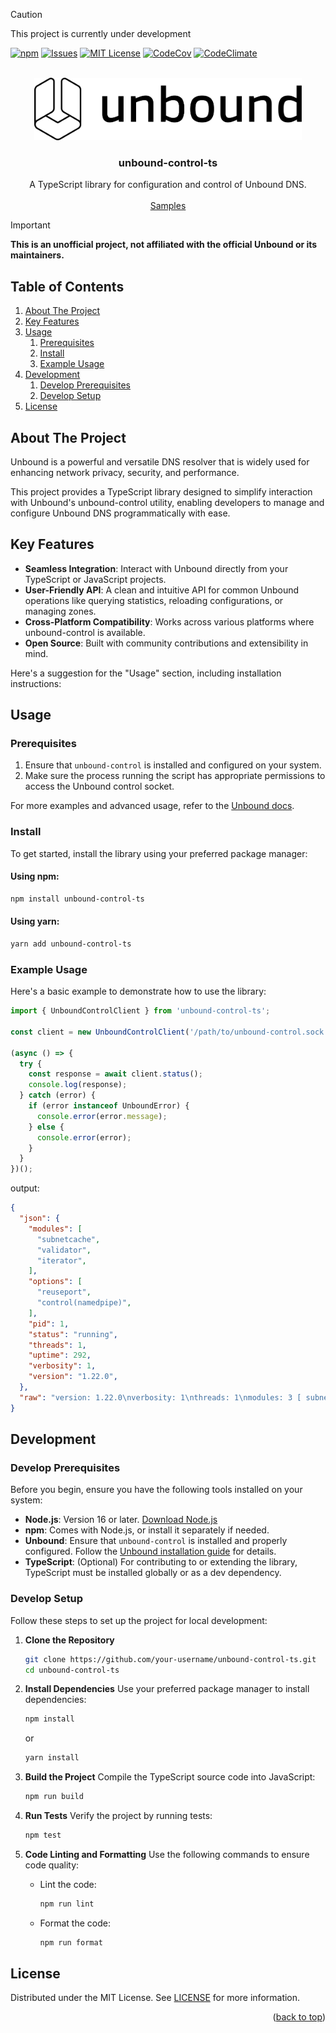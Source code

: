 <a id="readme-top"></a>

> [!CAUTION]
> This project is currently under development

<!-- PROJECT SHIELDS -->
<!-- https://www.markdownguide.org/basic-syntax/#reference-style-links -->
[![npm][npm-sheild]][npm-url]
[![Issues][issues-shield]][issues-url]
[![MIT License][license-shield]][license-url]
[![CodeCov][codecov-shield]][codecov-url]
[![CodeClimate][codeclimate-shield]][codeclimate-url]

<!-- PROJECT LOGO -->
<br />
<div align="center">
  <a href="https://github.com/tsutsu3/unbound-control-ts">
    <img src="images/Unbound_Outlined_Black.svg" alt="Logo" height="100" >
  </a>

<h3 align="center">unbound-control-ts</h3>

  <p align="center">
    A TypeScript library for configuration and control of Unbound DNS.
    <br />
    <br />
    <a href="https://github.com/tsutsu3/unbound-control-ts">Samples</a>
  </p>
</div>

> [!IMPORTANT]
> **This is an unofficial project, not affiliated with the official Unbound or its maintainers.**

## Table of Contents

1. [About The Project](#about-the-project)
2. [Key Features](#key-features)
3. [Usage](#usage)
   1. [Prerequisites](#prerequisites)
   2. [Install](#install)
   3. [Example Usage](#example-usage)
4. [Development](#development)
   1. [Develop Prerequisites](#develop-prerequisites)
   2. [Develop Setup](#develop-setup)
5. [License](#license)


## About The Project

Unbound is a powerful and versatile DNS resolver that is widely used for enhancing network privacy, security, and performance.

This project provides a TypeScript library designed to simplify interaction with Unbound's unbound-control utility, enabling developers to manage and configure Unbound DNS programmatically with ease.

## Key Features

- **Seamless Integration**: Interact with Unbound directly from your TypeScript or JavaScript projects.
- **User-Friendly API**: A clean and intuitive API for common Unbound operations like querying statistics, reloading configurations, or managing zones.
- **Cross-Platform Compatibility**: Works across various platforms where unbound-control is available.
- **Open Source**: Built with community contributions and extensibility in mind.

Here's a suggestion for the "Usage" section, including installation instructions:

## Usage

### Prerequisites

1. Ensure that `unbound-control` is installed and configured on your system.
2. Make sure the process running the script has appropriate permissions to access the Unbound control socket.

For more examples and advanced usage, refer to the [Unbound docs](https://unbound.docs.nlnetlabs.nl/en/latest/getting-started/configuration.html#set-up-remote-control).

### Install

To get started, install the library using your preferred package manager:

#### Using npm:

```bash
npm install unbound-control-ts
```

#### Using yarn:

```bash
yarn add unbound-control-ts
```

### Example Usage

Here's a basic example to demonstrate how to use the library:

```ts
import { UnboundControlClient } from 'unbound-control-ts';

const client = new UnboundControlClient('/path/to/unbound-control.sock');

(async () => {
  try {
    const response = await client.status();
    console.log(response);
  } catch (error) {
    if (error instanceof UnboundError) {
      console.error(error.message);
    } else {
      console.error(error);
    }
  }
})();
```

output:

```json
{
  "json": {
    "modules": [
      "subnetcache",
      "validator",
      "iterator",
    ],
    "options": [
      "reuseport",
      "control(namedpipe)",
    ],
    "pid": 1,
    "status": "running",
    "threads": 1,
    "uptime": 292,
    "verbosity": 1,
    "version": "1.22.0",
  },
  "raw": "version: 1.22.0\nverbosity: 1\nthreads: 1\nmodules: 3 [ subnetcache validator iterator ]\nuptime: 292 seconds\noptions: reuseport control(namedpipe)\nunbound (pid 1) is running...\n",
}
```

## Development

### Develop Prerequisites

Before you begin, ensure you have the following tools installed on your system:

- **Node.js**: Version 16 or later. [Download Node.js](https://nodejs.org/)
- **npm**: Comes with Node.js, or install it separately if needed.
- **Unbound**: Ensure that `unbound-control` is installed and properly configured. Follow the [Unbound installation guide](https://nlnetlabs.nl/documentation/unbound/) for details.
- **TypeScript**: (Optional) For contributing to or extending the library, TypeScript must be installed globally or as a dev dependency.

### Develop Setup

Follow these steps to set up the project for local development:

1. **Clone the Repository**

   ```bash
   git clone https://github.com/your-username/unbound-control-ts.git
   cd unbound-control-ts
   ```

2. **Install Dependencies**
   Use your preferred package manager to install dependencies:

   ```bash
   npm install
   ```

   or

   ```bash
   yarn install
   ```

3. **Build the Project**
   Compile the TypeScript source code into JavaScript:

   ```bash
   npm run build
   ```

4. **Run Tests**
   Verify the project by running tests:

   ```bash
   npm test
   ```

5. **Code Linting and Formatting**
   Use the following commands to ensure code quality:

   - Lint the code:

     ```bash
     npm run lint
     ```

   - Format the code:

     ```bash
     npm run format
     ```

## License

Distributed under the MIT License. See [LICENSE](./LICENSE) for more information.

<p align="right">(<a href="#readme-top">back to top</a>)</p>

<!-- MARKDOWN LINKS & IMAGES -->
<!-- https://www.markdownguide.org/basic-syntax/#reference-style-links -->
[issues-shield]: https://img.shields.io/github/issues/tsutsu3/unbound-control-ts?style=for-the-badge
[issues-url]: https://github.com/tsutsu3/unbound-control-ts/issues
[license-shield]: https://img.shields.io/github/license/tsutsu3/unbound-control-ts?style=for-the-badge
[license-url]: https://github.com/tsutsu3/unbound-control-ts/blob/master/LICENSE.txt
[npm-sheild]: https://img.shields.io/npm/dm/unbound-control-ts?style=for-the-badge&logo=npm

[npm-url]: https://www.npmjs.com/package/unbound-control-ts
[codecov-shield]: https://img.shields.io/codecov/c/github/tsutsu3/unbound-control-ts?token=KLIM50QN1V&style=for-the-badge&logo=codecov
[codecov-url]: https://codecov.io/gh/tsutsu3/unbound-control-ts
[codeclimate-shield]: https://img.shields.io/codeclimate/maintainability/tsutsu3/unbound-control-ts?style=for-the-badge&logo=codeclimate
[codeclimate-url]: https://codeclimate.com/github/tsutsu3/unbound-control-ts/maintainability